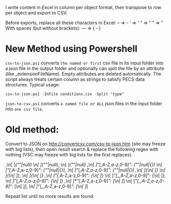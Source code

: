 I write content in Excel in column per object format, then transpose to row per object and export to CSV.

Before exports, replace all these characters in Excel:
– => -
’ => '
“ => "
” => "
With spaces (but without brackets):
— => ( - )

# New Method using Powershell

`csv-to-json.ps1` converts `the named or first` csv file in its input folder into a json file in the output folder and optionally can split the file by an attribute (like _extensionFileName). Empty attributes are deleted automatically. The script always treats certain column as strings to satisfy PECS data structures.
Typical usage: 
```
csv-to-json.ps1 -InFile conditions.csv -Split "type"
```

`json-to-csv.ps1` converts `a named file or ALL` json files in the input folder into `one csv file`.

# Old method:

Convert to JSON on http://convertcsv.com/csv-to-json.htm (site may freeze with big lists),
then open result search & replace the following regex with nothing (VSC may freeze with big lists for the first replaces):

,\n[ ]*(""|null)
\n[ ]*(""|null),
\n[ ]*(""|null)
,\n[ ]*"[_,A-Z,a-z,0-9]*": (""|null|\{\})
\n[ ]*"[_,A-Z,a-z,0-9]*": (""|null|\{\}),
\n[ ]*"[_,A-Z,a-z,0-9]*": (""|null|\{\})
,\n[ ]*\{\n[ ]*\}
\n[ ]*\{\n[ ]*\},
\n[ ]*\{\n[ ]*\}
,\n[ ]*"[_,A-Z,a-z,0-9]*": \{\n[ ]*\}
\n[ ]*"[_,A-Z,a-z,0-9]*": \{\n[ ]*\},
\n[ ]*"[_,A-Z,a-z,0-9]*": \{\n[ ]*\}
,\n[ ]*"[_,A-Z,a-z,0-9]*": \[\n[ ]*\]
\n[ ]*"[_,A-Z,a-z,0-9]*": \[\n[ ]*\],
\n[ ]*"[_,A-Z,a-z,0-9]*": \[\n[ ]*\]

Repeat list until no more results are found.
